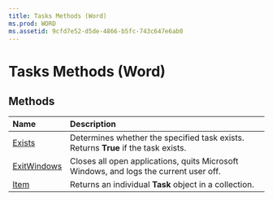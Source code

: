 ```yaml
---
title: Tasks Methods (Word)
ms.prod: WORD
ms.assetid: 9cfd7e52-d5de-4866-b5fc-743c647e6ab0
---
```



# Tasks Methods (Word)

## Methods



|**Name**|**Description**|
|:-----|:-----|
|[Exists](tasks-exists-method-word.md)|Determines whether the specified task exists. Returns  **True** if the task exists.|
|[ExitWindows](tasks-exitwindows-method-word.md)|Closes all open applications, quits Microsoft Windows, and logs the current user off.|
|[Item](tasks-item-method-word.md)|Returns an individual  **Task** object in a collection.|


